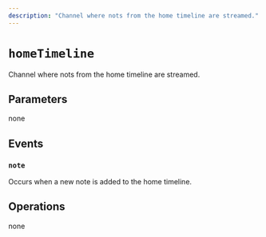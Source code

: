 ```yaml
---
description: "Channel where nots from the home timeline are streamed."
---
```


# `homeTimeline`
Channel where nots from the home timeline are streamed.

## Parameters
none

## Events
### `note`
<MkSchemaViewer :schema="{
	$ref: 'ocean://Note'
}"/>

Occurs when a new note is added to the home timeline.

## Operations
none

